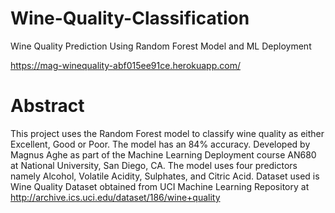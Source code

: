 # Wine-Quality-Classification
Wine Quality Prediction Using Random Forest Model and ML Deployment

https://mag-winequality-abf015ee91ce.herokuapp.com/

# Abstract
This project uses the Random Forest model to classify wine quality as either Excellent, Good or Poor. The model has an 84% accuracy.
Developed by Magnus Aghe as part of the Machine Learning Deployment course AN680 at National University, San Diego, CA.
The model uses four predictors namely Alcohol, Volatile Acidity, Sulphates, and Citric Acid. 
Dataset used is Wine Quality Dataset obtained from UCI Machine Learning Repository at http://archive.ics.uci.edu/dataset/186/wine+quality
